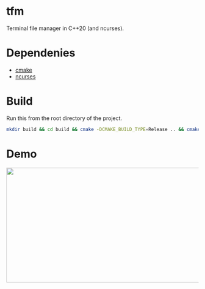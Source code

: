# tfm
Terminal file manager in C++20 (and ncurses).
# Dependenies
- [cmake](https://cmake.org)
- [ncurses](https://invisible-island.net/ncurses)
# Build
Run this from the root directory of the project.
```bash
mkdir build && cd build && cmake -DCMAKE_BUILD_TYPE=Release .. && cmake --build .
```
# Demo
[<img src="./demo.webm" width="600" height="300"/>](./demo.webm)
